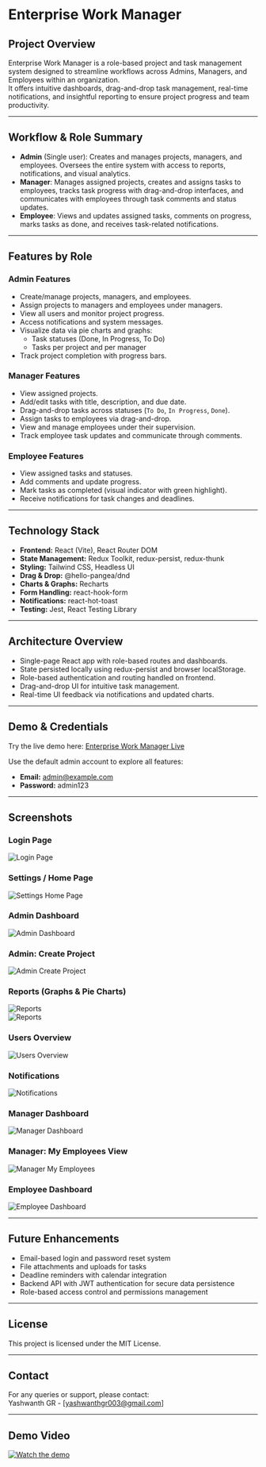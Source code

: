 # Enterprise Work Manager

## Project Overview

Enterprise Work Manager is a role-based project and task management system designed to streamline workflows across Admins, Managers, and Employees within an organization.  
It offers intuitive dashboards, drag-and-drop task management, real-time notifications, and insightful reporting to ensure project progress and team productivity.

---

## Workflow & Role Summary

- **Admin** (Single user): Creates and manages projects, managers, and employees. Oversees the entire system with access to reports, notifications, and visual analytics.  
- **Manager**: Manages assigned projects, creates and assigns tasks to employees, tracks task progress with drag-and-drop interfaces, and communicates with employees through task comments and status updates.  
- **Employee**: Views and updates assigned tasks, comments on progress, marks tasks as done, and receives task-related notifications.

---

## Features by Role

### Admin Features
- Create/manage projects, managers, and employees.  
- Assign projects to managers and employees under managers.  
- View all users and monitor project progress.  
- Access notifications and system messages.  
- Visualize data via pie charts and graphs:  
  - Task statuses (Done, In Progress, To Do)  
  - Tasks per project and per manager  
- Track project completion with progress bars.

### Manager Features
- View assigned projects.  
- Add/edit tasks with title, description, and due date.  
- Drag-and-drop tasks across statuses (`To Do`, `In Progress`, `Done`).  
- Assign tasks to employees via drag-and-drop.  
- View and manage employees under their supervision.  
- Track employee task updates and communicate through comments.

### Employee Features
- View assigned tasks and statuses.  
- Add comments and update progress.  
- Mark tasks as completed (visual indicator with green highlight).  
- Receive notifications for task changes and deadlines.

---

## Technology Stack

- **Frontend:** React (Vite), React Router DOM  
- **State Management:** Redux Toolkit, redux-persist, redux-thunk  
- **Styling:** Tailwind CSS, Headless UI  
- **Drag & Drop:** @hello-pangea/dnd  
- **Charts & Graphs:** Recharts  
- **Form Handling:** react-hook-form  
- **Notifications:** react-hot-toast  
- **Testing:** Jest, React Testing Library  

---

## Architecture Overview

- Single-page React app with role-based routes and dashboards.  
- State persisted locally using redux-persist and browser localStorage.  
- Role-based authentication and routing handled on frontend.  
- Drag-and-drop UI for intuitive task management.  
- Real-time UI feedback via notifications and updated charts.  

---

## Demo & Credentials

Try the live demo here: [Enterprise Work Manager Live](https://enterprise-management-system1.netlify.app/)

Use the default admin account to explore all features:  

- **Email:** admin@example.com  
- **Password:** admin123

---

## Screenshots

### Login Page  
![Login Page](URL_TO_LOGIN_IMAGE)

### Settings / Home Page  
![Settings Home Page](URL_TO_SETTINGS_HOME_IMAGE)

### Admin Dashboard  
![Admin Dashboard](URL_TO_ADMIN_DASHBOARD_IMAGE)

### Admin: Create Project  
![Admin Create Project](URL_TO_ADMIN_CREATE_PROJECT_IMAGE)

### Reports (Graphs & Pie Charts)  
![Reports](URL_TO_REPORTS_IMAGE_1)  
![Reports](URL_TO_REPORTS_IMAGE_2)

### Users Overview  
![Users Overview](URL_TO_USERS_OVERVIEW_IMAGE)

### Notifications  
![Notifications](URL_TO_NOTIFICATIONS_IMAGE)

### Manager Dashboard  
![Manager Dashboard](URL_TO_MANAGER_DASHBOARD_IMAGE)

### Manager: My Employees View  
![Manager My Employees](URL_TO_MANAGER_MY_EMPLOYEES_IMAGE)

### Employee Dashboard  
![Employee Dashboard](URL_TO_EMPLOYEE_DASHBOARD_IMAGE)

---

## Future Enhancements

- Email-based login and password reset system  
- File attachments and uploads for tasks  
- Deadline reminders with calendar integration  
- Backend API with JWT authentication for secure data persistence  
- Role-based access control and permissions management  

---

## License

This project is licensed under the MIT License.

---

## Contact

For any queries or support, please contact:  
Yashwanth GR - [yashwanthgr003@gmail.com]

---

## Demo Video

[![Watch the demo](https://img.youtube.com/vi/YOUTUBE_VIDEO_ID/0.jpg)](https://youtu.be/YOUTUBE_VIDEO_ID)
